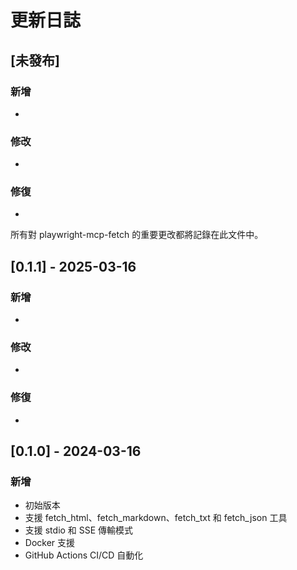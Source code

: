 # 更新日誌

## [未發布]

### 新增
- 

### 修改
- 

### 修復
- 


所有對 playwright-mcp-fetch 的重要更改都將記錄在此文件中。

## [0.1.1] - 2025-03-16

### 新增
- 

### 修改
- 

### 修復
- 

## [0.1.0] - 2024-03-16

### 新增
- 初始版本
- 支援 fetch_html、fetch_markdown、fetch_txt 和 fetch_json 工具
- 支援 stdio 和 SSE 傳輸模式
- Docker 支援
- GitHub Actions CI/CD 自動化 